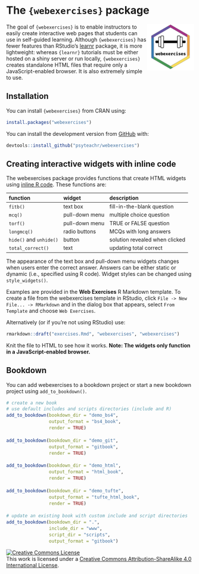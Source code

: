 
<!-- README.md is generated from README.Rmd. Please edit that file -->

<link href="inst/reports/default/webex.css" rel="stylesheet" />
<link href="inst/reports/default/webex.js"  />

# The `{webexercises}` package

<img src="man/figures/logo.png" style="float:right; max-width:280px; width: 25%;" />

The goal of `{webexercises}` is to enable instructors to easily create
interactive web pages that students can use in self-guided learning.
Although `{webexercises}` has fewer features than RStudio’s
[learnr](https://rstudio.github.io/learnr/) package, it is more
lightweight: whereas `{learnr}` tutorials must be either hosted on a
shiny server or run locally, `{webexercises}` creates standalone HTML
files that require only a JavaScript-enabled browser. It is also
extremely simple to use.

## Installation

You can install `{webexercises}` from CRAN using:

``` r
install.packages("webexercises")
```

You can install the development version from
[GitHub](https://github.com/PsyTeachR/webexercises) with:

``` r
devtools::install_github("psyteachr/webexercises")
```

## Creating interactive widgets with inline code

The webexercises package provides functions that create HTML widgets
using [inline R
code](https://github.com/rstudio/cheatsheets/raw/master/rmarkdown-2.0.pdf).
These functions are:

| function                | widget         | description                    |
|:------------------------|:---------------|:-------------------------------|
| `fitb()`                | text box       | fill-in-the-blank question     |
| `mcq()`                 | pull-down menu | multiple choice question       |
| `torf()`                | pull-down menu | TRUE or FALSE question         |
| `longmcq()`             | radio buttons  | MCQs with long answers         |
| `hide()` and `unhide()` | button         | solution revealed when clicked |
| `total_correct()`       | text           | updating total correct         |

The appearance of the text box and pull-down menu widgets changes when
users enter the correct answer. Answers can be either static or dynamic
(i.e., specified using R code). Widget styles can be changed using
`style_widgets()`.

Examples are provided in the **Web Exercises** R Markdown template. To
create a file from the webexercises template in RStudio, click
`File -> New File... -> RMarkdown` and in the dialog box that appears,
select `From Template` and choose `Web Exercises`.

Alternatively (or if you’re not using RStudio) use:

``` r
rmarkdown::draft("exercises.Rmd", "webexercises", "webexercises")
```

Knit the file to HTML to see how it works. **Note: The widgets only
function in a JavaScript-enabled browser.**

## Bookdown

You can add webexercises to a bookdown project or start a new bookdown
project using `add_to_bookdown()`.

``` r
# create a new book
# use default includes and scripts directories (include and R)
add_to_bookdown(bookdown_dir = "demo_bs4",
                output_format = "bs4_book",
                render = TRUE)

add_to_bookdown(bookdown_dir = "demo_git",
                output_format = "gitbook",
                render = TRUE)

add_to_bookdown(bookdown_dir = "demo_html",
                output_format = "html_book",
                render = TRUE)

add_to_bookdown(bookdown_dir = "demo_tufte",
                output_format = "tufte_html_book",
                render = TRUE)

# update an existing book with custom include and script directories
add_to_bookdown(bookdown_dir = ".",
                include_dir = "www",
                script_dir = "scripts",
                output_format = "gitbook")
```

<a rel="license" href="https://creativecommons.org/licenses/by-sa/4.0/"><img alt="Creative Commons License" style="border-width:0" src="https://i.creativecommons.org/l/by-sa/4.0/88x31.png" /></a><br />This
work is licensed under a
<a rel="license" href="https://creativecommons.org/licenses/by-sa/4.0/">Creative
Commons Attribution-ShareAlike 4.0 International License</a>.
